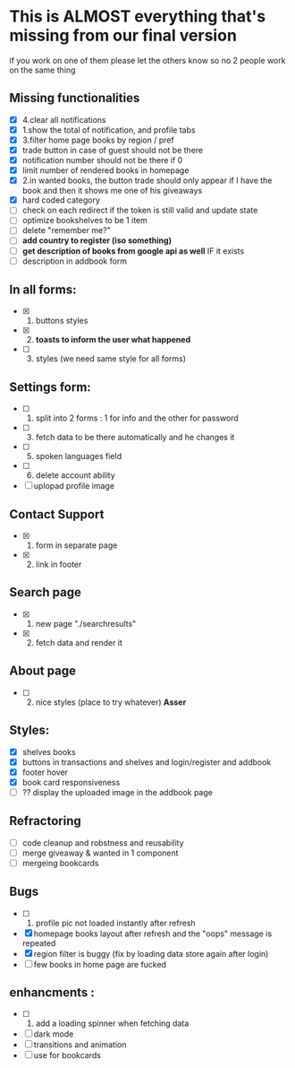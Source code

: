 # This is ALMOST everything that's missing from our final version 
if you work on one of them please let the others know so no 2 people work on the same thing

## Missing functionalities
- [x] 4.clear all notifications 
- [x] 1.show the total of notification, and profile tabs 
- [x] 3.filter home page books by region / pref
- [x] trade button in case of guest should not be there 
- [x] notification number should not be there if 0
- [x] limit number of rendered books in homepage 
- [x] 2.in wanted books, the button trade should only appear if I have the book and then it shows me one of his giveaways
- [x] hard coded category 
- [ ] check on each redirect if the token is still valid and update state 
- [ ] optimize bookshelves to be 1 item
- [ ] delete "remember me?"
- [ ] **add country to register (iso something)**
- [ ] **get description of books from google api as well** IF it exists 
- [ ] description in addbook form 

## In all forms:
- [x] 1. buttons styles
- [x] 2. **toasts to inform the user what happened**
- [ ] 3. styles (we need same style for all forms)


## Settings form: 
- [ ] 1. split into 2 forms : 1 for info and the other for password
- [ ] 3. fetch data to be there automatically and he changes it
- [ ] 5. spoken languages field 
- [ ] 6. delete account ability 
- [ ] uplopad profile image
  
## Contact Support 
- [x] 1. form in separate page 
- [x] 2. link in footer 

## Search page
- [x] 1. new page "./searchresults"
- [x] 2. fetch data and render it 

## About page
- [ ] 2. nice styles (place to try whatever) **Asser**

## Styles: 
- [x] shelves books 
- [x] buttons in transactions and shelves and login/register and addbook 
- [x] footer hover 
- [x] book card responsiveness 
- [ ] ?? display the uploaded image in the addbook page

## Refractoring
- [ ] code cleanup and robstness and reusability
- [ ] merge giveaway & wanted in 1 component 
- [ ] mergeing bookcards 

## Bugs 
- [ ] 1. profile pic not loaded instantly after refresh
- [x] homepage books layout after refresh and the "oops" message is repeated
- [x] region filter is buggy (fix by loading data store again after login)
- [ ] few books in home page are fucked 
## enhancments : 
- [ ] 1. add a loading spinner when fetching data
- [ ] dark mode
- [ ] transitions and animation
- [ ] use <v-card> for bookcards